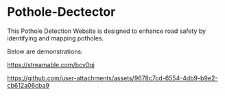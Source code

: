 # Pothole-Dectector
This Pothole Detection Website is designed to enhance road safety by identifying and mapping potholes. 

Below are demonstrations:

https://streamable.com/bcv0qj

https://github.com/user-attachments/assets/9678c7cd-6554-4db9-b9e2-cb612a06cba9

